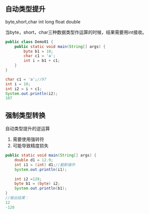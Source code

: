 ## 自动类型提升

byte,short,char	int 	long	float	double

当byte，short，char三种数据类型作运算的时候，结果需要用int接收。

```java
public class Demo01 {
    public static void main(String[] args) {
        byte b1 = 10;
        char c1 = 'a';
        int i = b1 + c1;
    }
}
```



```java
char c1 = 'a';//97
int i = 10;
int i2 = i + c1;
System.out.println(i2);
107
```

## 强制类型转换

自动类型提升的逆运算

1. 需要使用强转符
2. 可能导致精度损失

```java
public static void main(String[] args) {
    double d1 = 12.9;
    int i1 = (int) d1;//截断操作
    System.out.println(i1);
    
    int i2 =128;
    byte b1 = (byte) i2;
    System.out.println(b1);
}
//输出结果：
12
-128
```

